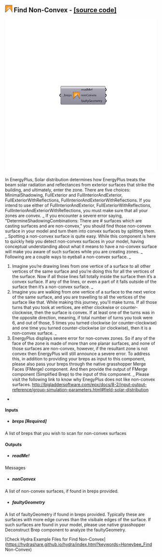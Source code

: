 ## ![](../../images/icons/Find_Non-Convex.png) Find Non-Convex - [[source code]](https://github.com/ladybug-tools/honeybee-legacy/tree/master/src/Honeybee_Find%20Non-Convex.py)

![](../../images/components/Find_Non-Convex.png)

In EnergyPlus, Solar distribution determines how EnergyPlus treats the beam solar radiation and reflectances from exterior surfaces that strike the building, and ultimately, enter the zone. There are five choices: MinimalShadowing, FullExterior and FullInteriorAndExterior, FullExteriorWithReflections, FullInteriorAndExteriorWithReflections. If you intend to use either of FullInteriorAndExterior, FullExteriorWithReflections, FullInteriorAndExteriorWithReflections, you must make sure that all your zones are convex.
 _
 If you encounter a severe error saying, "DetermineShadowingCombinations: There are # surfaces which are casting surfaces and are non-convex," you should find those non-convex surface in your model and turn them into convex surfaces by splitting them.
 _
 Spotting a non-convex surface is quite easy. While this component is here to quickly help you detect non-convex surfaces in your model, having conceptual understanding about what it means to have a no-convex surface will make you aware of such surfaces while you are creating zones. 
 _
 Following are a couple ways to eyeball a non-convex surface.
 _
 1. Imagine you’re drawing lines from one vertice of a surface to all other vertices of the same surface and you’re doing this for all the vertices of the surface. Now if all those lines fall totally inside the surface then it’s a convex surface. If any of the lines, or even a part of it falls outside of the surface then it’s a non-convex surface.
 _
 2. Imagine you are walking from one vertice of a surface to the next verice of the same surface, and you are travelling to all the vertices of the surface like that. While making this journey, you'll make turns. If all those turns that you took at vertices, are either clockwise or counter-clockwise, then the surface is convex. If at least one of the turns was in the opposite direction, meaning, if total number of turns you took were 6, and out of those, 5 times you turned clockwise (or counter-clockwise) and one time you turned counter-clockwise (or clockwise), then it is a non-convex surface.
 _
 3. EnergyPlus displays severe error for non-convex zones. So if any of the face of the zone is made of more than one planar surfaces, and none of those surfaces are non-convex, however, if the resultant zone is not convex then EnergyPlus will still announce a severe error. To address this, in addition to providing your breps as input to this component,  please also pass your breps through the native grasshopper Merge Faces (FMerge) component. And then provide the output of FMerge component (Simplified Brep) to the input of this component.
 _
 Please visit the following link to know why EnegyPlus does not like non-convex surfaces.
 http://bigladdersoftware.com/epx/docs/8-2/input-output-reference/group-simulation-parameters.html#field-solar-distribution
 -
 

#### Inputs
* ##### breps [Required]
A list of breps that you wish to scan for non-convex surfaces

#### Outputs
* ##### readMe!
Messages
* ##### nonConvex
A list of non-convex surfaces, if found in breps provided.
* ##### faultyGeometry
A list of faultyGeometry if found in breps provided. Typically these are surfaces with more edge curves than the visibale edges of the surface. If such surfaces are found in your model, please use native  grasshopper Deconstruct Brep component to analyze the faultyGeometry.


[Check Hydra Example Files for Find Non-Convex](https://hydrashare.github.io/hydra/index.html?keywords=Honeybee_Find Non-Convex)